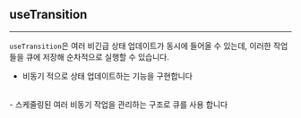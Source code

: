 ## useTransition

----

`useTransition`은 여러 비긴급 상태 업데이트가 동시에 들어올 수 있는데, 이러한 작업들을 큐에 저장해 순차적으로 실행할 수 있습니다.

 - 비동기 적으로 상태 업데이트하는 기능을 구현합니다
<br/>
- 스케줄링된 여러 비동기 작업을 관리하는 구조로 큐를 사용 합니다
<br/>

